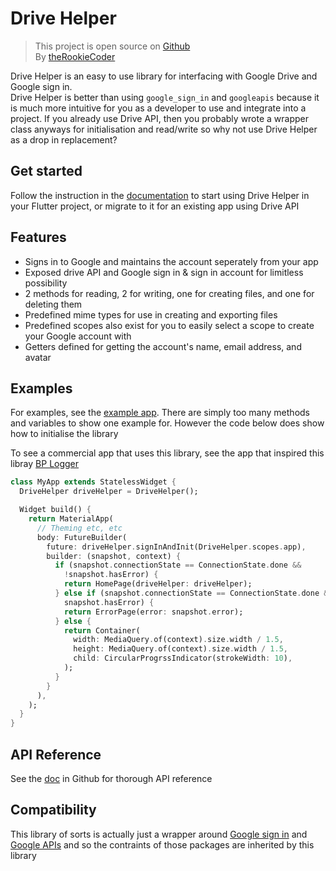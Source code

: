 # Drive Helper
> This project is open source on [Github](https://www.github.com/theRookieCoder/drive_helper)  
> By [theRookieCoder](https://www.github.com/theRookieCoder)

Drive Helper is an easy to use library for interfacing with Google Drive and Google sign in.  
Drive Helper is better than using `google_sign_in` and `googleapis` because it is much more intuitive for you as a developer to use and integrate into a project. If you already use Drive API, then you probably wrote a wrapper class anyways for initialisation and read/write so why not use Drive Helper as a drop in replacement?

## Get started

Follow the instruction in the [documentation](https://github.com/theRookieCoder/drive_helper/blob/main/doc/DriveHelper.md) to start using Drive Helper in your Flutter project, or migrate to it for an existing app using Drive API

## Features

- Signs in to Google and maintains the account seperately from your app
- Exposed drive API and Google sign in & sign in account for limitless possibility
- 2 methods for reading, 2 for writing, one for creating files, and one for deleting them
- Predefined mime types for use in creating and exporting files
- Predefined scopes also exist for you to easily select a scope to create your Google account with
- Getters defined for getting the account's name, email address, and avatar

## Examples

For examples, see the [example app](example/lib/main.dart). There are simply too many methods and variables to show one example for. However the code below does show how to initialise the library

To see a commercial app that uses this library, see the app that inspired this libray [BP Logger](https://www.github.com/theRookieCoder/bp_logger)

```dart
class MyApp extends StatelessWidget {
  DriveHelper driveHelper = DriveHelper();

  Widget build() {
    return MaterialApp(
      // Theming etc, etc
      body: FutureBuilder(
        future: driveHelper.signInAndInit(DriveHelper.scopes.app),
        builder: (snapshot, context) {
          if (snapshot.connectionState == ConnectionState.done &&
            !snapshot.hasError) {
            return HomePage(driveHelper: driveHelper);
          } else if (snapshot.connectionState == ConnectionState.done &&
            snapshot.hasError) {
            return ErrorPage(error: snapshot.error);
          } else {
            return Container(
              width: MediaQuery.of(context).size.width / 1.5,
              height: MediaQuery.of(context).size.width / 1.5,
              child: CircularProgrssIndicator(strokeWidth: 10),
            );
          }
        }
      ),
    );
  }
}
```

## API Reference
See the [doc](https://github.com/theRookieCoder/drive_helper/blob/main/doc/DriveHelper.md) in Github for thorough API reference

## Compatibility

This library of sorts is actually just a wrapper around [Google sign in](https://pub.dev/packages/google_sign_in) and [Google APIs](https://pub.dev/packages/googleapis) and so the contraints of those packages are inherited by this library
